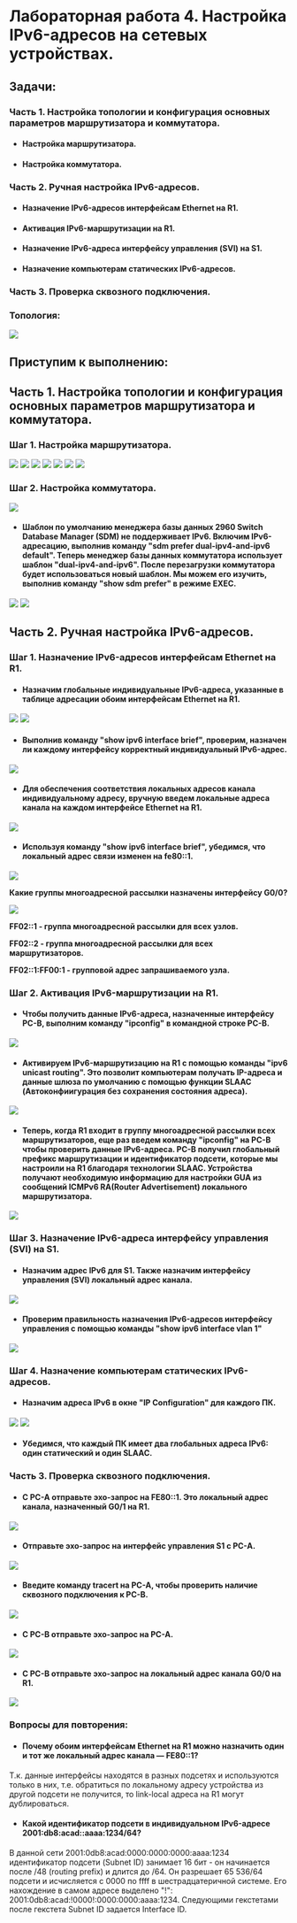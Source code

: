 # Лабораторная работа 4. Настройка IPv6-адресов на сетевых устройствах.
## Задачи:
### Часть 1. Настройка топологии и конфигурация основных параметров маршрутизатора и коммутатора.
- #### Настройка маршрутизатора.
- #### Настройка коммутатора.
### Часть 2. Ручная настройка IPv6-адресов.
- #### Назначение IPv6-адресов интерфейсам Ethernet на R1.
- #### Активация IPv6-маршрутизации на R1.
- #### Назначение IPv6-адреса интерфейсу управления (SVI) на S1.
- #### Назначение компьютерам статических IPv6-адресов.
### Часть 3. Проверка сквозного подключения.

### Топология:
![](https://github.com/OlegLarionov999/Images/blob/main/dtRUW_Y21ZA.jpg)

## Приступим к выполнению:
## Часть 1. Настройка топологии и конфигурация основных параметров маршрутизатора и коммутатора.
### Шаг 1. Настройка маршрутизатора.
![](https://github.com/OlegLarionov999/Images/blob/main/1.png)
![](https://github.com/OlegLarionov999/Images/blob/main/3.png)
![](https://github.com/OlegLarionov999/Images/blob/main/2.png)
![](https://github.com/OlegLarionov999/Images/blob/main/5.png)
![](https://github.com/OlegLarionov999/Images/blob/main/4.png)
![](https://github.com/OlegLarionov999/Images/blob/main/6.png)
![](https://github.com/OlegLarionov999/Images/blob/main/7.png)

### Шаг 2. Настройка коммутатора.
![](https://github.com/OlegLarionov999/Images/blob/main/8.png)

- #### Шаблон по умолчанию менеджера базы данных 2960 Switch Database Manager (SDM) не поддерживает IPv6. Включим IPv6-адресацию, выполнив команду "sdm prefer dual-ipv4-and-ipv6 default". Теперь менеджер базы данных коммутатора использует шаблон "dual-ipv4-and-ipv6". После перезагрузки коммутатора будет использоваться новый шаблон. Мы можем его изучить, выполнив команду "show sdm prefer" в режиме EXEC.
![](https://github.com/OlegLarionov999/Images/blob/main/9.png)
![](https://github.com/OlegLarionov999/Images/blob/main/10.png)

## Часть 2. Ручная настройка IPv6-адресов.
### Шаг 1. Назначение IPv6-адресов интерфейсам Ethernet на R1.
- #### Назначим глобальные индивидуальные IPv6-адреса, указанные в таблице адресации обоим интерфейсам Ethernet на R1.
![](https://github.com/OlegLarionov999/Images/blob/main/11.png)
![](https://github.com/OlegLarionov999/Images/blob/main/12.png)

- #### Выполнив команду "show ipv6 interface brief", проверим, назначен ли каждому интерфейсу корректный индивидуальный IPv6-адрес. 
![](https://github.com/OlegLarionov999/Images/blob/main/13.png)

- #### Для обеспечения соответствия локальных адресов канала индивидуальному адресу, вручную введем локальные адреса канала на каждом интерфейсе Ethernet на R1.
![](https://github.com/OlegLarionov999/Images/blob/main/14.png)

- #### Используя команду "show ipv6 interface brief", убедимся, что локальный адрес связи изменен на fe80::1. 
![](https://github.com/OlegLarionov999/Images/blob/main/15.png)

**Какие группы многоадресной рассылки назначены интерфейсу G0/0?**

![](https://github.com/OlegLarionov999/Images/blob/main/19.png)

**FF02::1 - группа многоадресной рассылки для всех узлов.**

**FF02::2 - группа многоадресной рассылки для всех маршрутизаторов.**

**FF02::1:FF00:1 - групповой адрес запрашиваемого узла.**

### Шаг 2. Активация IPv6-маршрутизации на R1.
- #### Чтобы получить данные IPv6-адреса, назначенные интерфейсу PC-B, выполним команду "ipconfig" в командной строке PC-B.  
![](https://github.com/OlegLarionov999/Images/blob/main/17.png)

- #### Активируем IPv6-маршрутизацию на R1 с помощью команды "ipv6 unicast routing". Это позволит компьютерам получать IP-адреса и данные шлюза по умолчанию с помощью функции SLAAC (Автоконфиигурация без сохранения состояния адреса).
![](https://github.com/OlegLarionov999/Images/blob/main/18.png)

- #### Теперь, когда R1 входит в группу многоадресной рассылки всех маршрутизаторов, еще раз введем команду "ipconfig" на PC-B чтобы проверить данные IPv6-адреса. PC-B получил глобальный префикс маршрутизации и идентификатор подсети, которые мы настроили на R1 благодаря технологии SLAAC. Устройства получают необходимую информацию для настройки GUA из сообщений ICMPv6 RA(Router Advertisement) локального маршрутизатора.
![](https://github.com/OlegLarionov999/Images/blob/main/20.png)

### Шаг 3. Назначение IPv6-адреса интерфейсу управления (SVI) на S1.
- #### Назначим адрес IPv6 для S1. Также назначим интерфейсу управления (SVI) локальный адрес канала.
![](https://github.com/OlegLarionov999/Images/blob/main/21.png)

- #### Проверим правильность назначения IPv6-адресов интерфейсу управления с помощью команды "show ipv6 interface vlan 1"
![](https://github.com/OlegLarionov999/Images/blob/main/22.png)

### Шаг 4. Назначение компьютерам статических IPv6-адресов.
- #### Назначим адреса IPv6 в окне "IP Configuration" для каждого ПК.
![](https://github.com/OlegLarionov999/Images/blob/main/23.png)
![](https://github.com/OlegLarionov999/Images/blob/main/24.png)

- #### Убедимся, что каждый ПК имеет два глобальных адреса IPv6: один статический и один SLAAC.

### Часть 3. Проверка сквозного подключения. 
- #### С PC-A отправьте эхо-запрос на FE80::1. Это локальный адрес канала, назначенный G0/1 на R1.
![](https://github.com/OlegLarionov999/Images/blob/main/25.png)

- #### Отправьте эхо-запрос на интерфейс управления S1 с PC-A.
![](https://github.com/OlegLarionov999/Images/blob/main/26.png)

- #### Введите команду tracert на PC-A, чтобы проверить наличие сквозного подключения к PC-B.
![](https://github.com/OlegLarionov999/Images/blob/main/27.png)

- #### С PC-B отправьте эхо-запрос на PC-A.
![](https://github.com/OlegLarionov999/Images/blob/main/28.png)

- #### С PC-B отправьте эхо-запрос на локальный адрес канала G0/0 на R1.
![](https://github.com/OlegLarionov999/Images/blob/main/29.png)

### Вопросы для повторения:
- #### Почему обоим интерфейсам Ethernet на R1 можно назначить один и тот же локальный адрес канала — FE80::1?
Т.к. данные интерфейсы находятся в разных подсетях и используются только в них, т.е. обратиться по локальному адресу устройства из другой подсети не получится, то link-local адреса на R1 могут дублироваться.

- #### Какой идентификатор подсети в индивидуальном IPv6-адресе 2001:db8:acad::aaaa:1234/64?
В данной сети 2001:0db8:acad:0000:0000:0000:aaaa:1234 идентификатор подсети (Subnet ID) занимает 16 бит - он начинается после /48 (routing prefix) и длится до /64. Он разрешает 65 536/64 подсети и исчисляется с 0000 по ffff в шестрадцатеричной системе. Его нахождение в самом адресе выделено "!": 2001:0db8:acad:!0000!:0000:0000:aaaa:1234. Следующими гекстетами после гекстета Subnet ID задается Interface ID.
